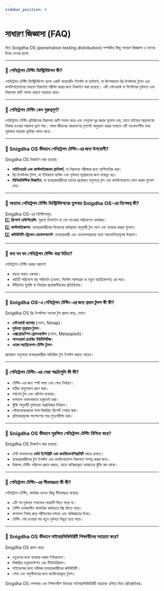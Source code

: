 ```yaml
---
sidebar_position: 8
---
```


# সাধারণ জিজ্ঞাসা (FAQ)

নিচে Snigdha OS (penetration testing distribution) সম্পর্কিত কিছু সাধারণ জিজ্ঞাসা ও তাদের উত্তর দেওয়া হলো:

---

### **📌 পেনিট্রেশন টেস্টিং ডিস্ট্রিবিউশন কী?**  
পেনিট্রেশন টেস্টিং ডিস্ট্রিবিউশন হলো একটি অপারেটিং সিস্টেম বা প্ল্যাটফর্ম, যা বিশেষভাবে প্রি-ইনস্টলড টুলস এবং কনফিগারেশনের মাধ্যমে নিরাপত্তা পরীক্ষা করার জন্য ডিজাইন করা হয়েছে। এটি নেটওয়ার্ক বা সিস্টেমের দুর্বলতা এবং নিরাপত্তা ত্রুটি শনাক্ত করতে সহায়তা করে।  

---

### **📌 পেনিট্রেশন টেস্টিং কেন গুরুত্বপূর্ণ?**  
পেনিট্রেশন টেস্টিং প্রতিষ্ঠানের নিরাপত্তা ত্রুটি শনাক্ত করে এবং সেগুলো দূর করার সুযোগ দেয়, যাতে সাইবার আক্রমণের শিকার হওয়ার সম্ভাবনা হ্রাস পায়। বাস্তব জীবনের আক্রমণের দৃশ্যপট অনুকরণ করার মাধ্যমে এটি সংবেদনশীল তথ্য সুরক্ষায় সহায়ক ভূমিকা পালন করে।  

---

### **📌 Snigdha OS কীভাবে পেনিট্রেশন টেস্টিং-এর জন্য উপযোগী?**  
Snigdha OS ডিজাইন করা হয়েছে:  
- **লাইটওয়েট এবং কাস্টমাইজেবল প্ল্যাটফর্ম**, যা নিরাপত্তা পরীক্ষার জন্য অপ্টিমাইজ করা।  
- প্রি-ইনস্টলড টুলস, যা ইথিক্যাল হ্যাকিং এবং দুর্বলতা মূল্যায়নের জন্য ব্যবহৃত হয়।  
- **মিনিমালিস্টিক ডিজাইন**, যা ব্যবহারকারীদের তাদের প্রয়োজন অনুসারে টুল এবং কনফিগারেশন যোগ করার সুযোগ দেয়।  

---

### **📌 অন্যান্য পেনিট্রেশন টেস্টিং ডিস্ট্রিবিউশনের তুলনায় Snigdha OS-এর বিশেষত্ব কী?**  
Snigdha OS-এর বৈশিষ্ট্যসমূহ:  
1️⃣ **রিসোর্স এফিশিয়েন্সি**: পুরনো ডিভাইস বা লো-পাওয়ার পরিবেশেও কার্যকর।  
2️⃣ **কাস্টমাইজেশন**: ব্যবহারকারীদের নিজেদের কর্মপ্রবাহ অনুযায়ী টুল যোগ এবং ব্যবহার করার সুযোগ।  
3️⃣ **কমিউনিটি-ড্রিভেন ডেভেলপমেন্ট**: ব্যবহারকারী এবং ডেভেলপারদের মধ্যে সহযোগিতামূলক উদ্ভাবন।  

---

### **📌 কত ঘন ঘন পেনিট্রেশন টেস্টিং করা উচিত?**  
পেনিট্রেশন টেস্টিং করার পরামর্শ:  
- বছরে অন্তত একবার।  
- আইটি পরিবেশে বড় পরিবর্তন (যেমন, সিস্টেম আপগ্রেড বা নতুন অ্যাপ্লিকেশন) এর পরে।  
- উদীয়মান হুমকি বা নিয়ন্ত্রক প্রয়োজনীয়তার প্রতিক্রিয়ায়।  

---

### **📌 Snigdha OS-এ পেনিট্রেশন টেস্টিং-এর জন্য প্রধান টুলস কী কী?**  
Snigdha OS প্রি-ইনস্টলড অনেক টুল প্রদান করে, যেমন:  
- **নেটওয়ার্ক স্ক্যানার** (যেমন, Nmap)।  
- **দুর্বলতা মূল্যায়ন টুলস**।  
- **এক্সপ্লোয়টেশন ফ্রেমওয়ার্কস** (যেমন, Metasploit)।  
- **পাসওয়ার্ড ক্র্যাকিং ইউটিলিটিজ**।  
- **ওয়েব অ্যাপ্লিকেশন টেস্টিং টুলস**।  

প্রয়োজন অনুসারে ব্যবহারকারীরা অতিরিক্ত টুল ইনস্টল করতে পারেন।  

---

### **📌 পেনিট্রেশন টেস্টিং-এর সেরা পদ্ধতিগুলি কী কী?**  
- টেস্টিং-এর জন্য স্পষ্ট লক্ষ্য এবং ক্ষেত্র নির্ধারণ।  
- সঠিক অনুমোদন গ্রহণ করা।  
- সর্বশেষ টুল এবং কৌশল ব্যবহার।  
- ফলাফল যথাযথভাবে ডকুমেন্ট করা।  
- ঝুঁকি অনুযায়ী দুর্বলতার অগ্রাধিকার নির্ধারণ।  
- স্টেকহোল্ডারদের সঙ্গে বিস্তারিত রিপোর্ট শেয়ার করা।  
- প্রতিকারমূলক পদক্ষেপের পরে পুনঃপরীক্ষা করা।  

---

### **📌 Snigdha OS কীভাবে সুরক্ষিত পেনিট্রেশন টেস্টিং নিশ্চিত করে?**  
Snigdha OS ডিজাইন করা হয়েছে:  
- টেস্ট ফলাফলের **ডেটা ইন্টেগ্রিটি এবং কনফিডেনশিয়ালিটি** বজায় রাখতে।  
- ব্যবহারকারীদের টুল ইনস্টল এবং কনফিগারেশন নিরাপদে সম্পন্ন করার জন্য।  
- নিরাপদ টেস্টিং পরিবেশ প্রদান করতে, যাতে অনিচ্ছাকৃত ব্যাঘাতের ঝুঁকি কম থাকে।  

---

### **📌 পেনিট্রেশন টেস্টিং-এর সীমাবদ্ধতা কী কী?**  
পেনিট্রেশন টেস্টিং, কার্যকর হলেও কিছু সীমাবদ্ধতা রয়েছে:  
- এটি সব দুর্বলতা শনাক্তের গ্যারান্টি দিতে পারে না।  
- টেস্টিং চলাকালীন স্বাভাবিক কার্যক্রমে বিঘ্ন ঘটতে পারে।  
- ফলাফল নির্ভর করে পরীক্ষকের দক্ষতা এবং অভিজ্ঞতার উপর।  
- টেস্টিং শেষ হওয়ার পর নতুন দুর্বলতা উদ্ভূত হতে পারে।  

---

### **📌 Snigdha OS কীভাবে সাইবারসিকিউরিটি শিক্ষার্থীদের সহায়তা করে?**  
Snigdha OS প্রদান করে:  
- নতুনদের জন্য ব্যবহার-বান্ধব ইন্টারফেস।  
- বিস্তারিত ডকুমেন্টেশন এবং টিউটোরিয়াল।  
- গাইডেন্সের জন্য অভিজ্ঞ ব্যবহারকারীদের কমিউনিটি।  
- শেখা এবং অনুশীলনের জন্য কনফিগারকৃত টুলস।  

Snigdha OS পেশাদার এবং শিক্ষানবীশ উভয়ের সাইবারসিকিউরিটি যাত্রাকে এগিয়ে নিতে প্রতিশ্রুতিবদ্ধ।
